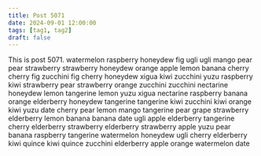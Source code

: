 ```yaml
---
title: Post 5071
date: 2024-09-01 12:00:00
tags: [tag1, tag2]
draft: false
---
```

This is post 5071.
watermelon
raspberry
honeydew
fig
ugli
ugli
mango
pear
pear
strawberry
strawberry
honeydew
orange
apple
lemon
banana
cherry
cherry
fig
zucchini
fig
cherry
honeydew
xigua
kiwi
zucchini
yuzu
raspberry
kiwi
strawberry
pear
strawberry
orange
zucchini
zucchini
nectarine
honeydew
lemon
tangerine
lemon
yuzu
xigua
nectarine
raspberry
banana
orange
elderberry
honeydew
tangerine
tangerine
kiwi
zucchini
kiwi
orange
kiwi
yuzu
date
cherry
pear
lemon
mango
tangerine
pear
grape
strawberry
elderberry
lemon
banana
banana
date
ugli
apple
elderberry
tangerine
cherry
elderberry
strawberry
elderberry
strawberry
apple
yuzu
pear
banana
raspberry
tangerine
watermelon
honeydew
ugli
cherry
elderberry
kiwi
quince
kiwi
quince
zucchini
elderberry
apple
orange
watermelon
date
